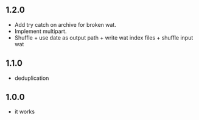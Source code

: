 ## 1.2.0

* Add try catch on archive for broken wat.
* Implement multipart.
* Shuffle + use date as output path + write wat index files + shuffle input wat

## 1.1.0

* deduplication

## 1.0.0

* it works 